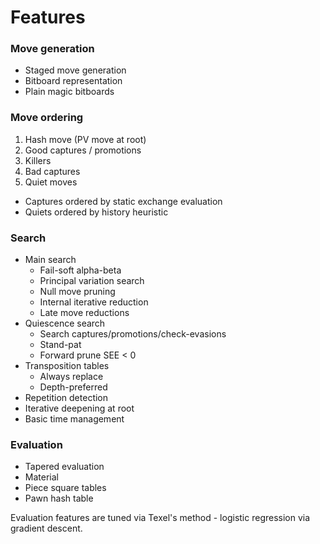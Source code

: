 # Features

### Move generation
- Staged move generation
- Bitboard representation
- Plain magic bitboards

### Move ordering
1. Hash move (PV move at root)
2. Good captures / promotions
3. Killers
4. Bad captures
5. Quiet moves
- Captures ordered by static exchange evaluation
- Quiets ordered by history heuristic

### Search
- Main search
  - Fail-soft alpha-beta
  - Principal variation search
  - Null move pruning
  - Internal iterative reduction
  - Late move reductions
- Quiescence search
  - Search captures/promotions/check-evasions
  - Stand-pat
  - Forward prune SEE < 0
- Transposition tables
  - Always replace
  - Depth-preferred
- Repetition detection
- Iterative deepening at root
- Basic time management

### Evaluation
- Tapered evaluation
- Material
- Piece square tables
- Pawn hash table

Evaluation features are tuned via Texel's method - logistic regression via gradient descent.
